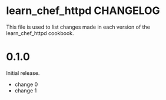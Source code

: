 # learn_chef_httpd CHANGELOG

This file is used to list changes made in each version of the learn_chef_httpd cookbook.

# 0.1.0

Initial release.

- change 0
- change 1

